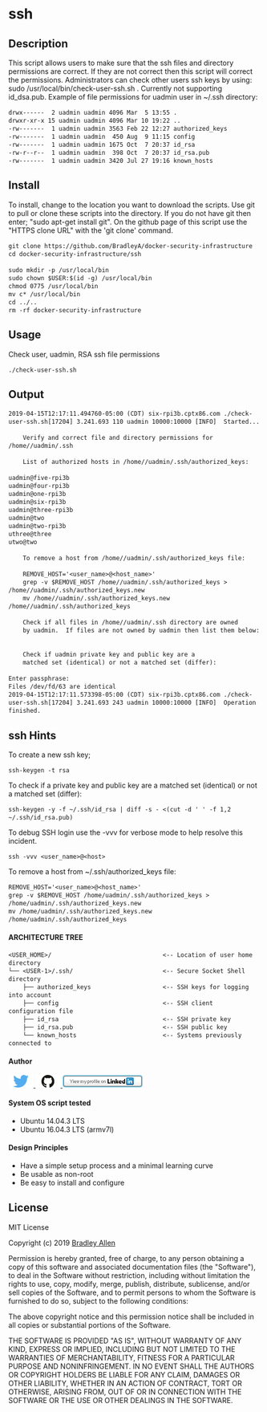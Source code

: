 # ssh

## Description

This script allows users to make sure that the ssh files and directory permissions are correct.  If they are not correct then this script will correct the permissions.  Administrators can check other users ssh keys by using: sudo /usr/local/bin/check-user-ssh.sh <SSH-USER>.  Currently not supporting id_dsa.pub.  Example of file permissions for uadmin user in ~/.ssh directory:

    drwx------  2 uadmin uadmin 4096 Mar  5 13:55 .
    drwxr-xr-x 15 uadmin uadmin 4096 Mar 10 19:22 ..
    -rw-------  1 uadmin uadmin 3563 Feb 22 12:27 authorized_keys
    -rw-------  1 uadmin uadmin  450 Aug  9 11:15 config
    -rw-------  1 uadmin uadmin 1675 Oct  7 20:37 id_rsa
    -rw-r--r--  1 uadmin uadmin  398 Oct  7 20:37 id_rsa.pub
    -rw-------  1 uadmin uadmin 3420 Jul 27 19:16 known_hosts

## Install

To install, change to the location you want to download the scripts. Use git to pull or clone these scripts into the directory. If you do not have git then enter; "sudo apt-get install git". On the github page of this script use the "HTTPS clone URL" with the 'git clone' command.

    git clone https://github.com/BradleyA/docker-security-infrastructure
    cd docker-security-infrastructure/ssh
    
    sudo mkdir -p /usr/local/bin
    sudo chown $USER:$(id -g) /usr/local/bin
    chmod 0775 /usr/local/bin
    mv c* /usr/local/bin
    cd ../..
    rm -rf docker-security-infrastructure

## Usage

Check user, uadmin, RSA ssh file permissions

    ./check-user-ssh.sh
    
## Output

    2019-04-15T12:17:11.494760-05:00 (CDT) six-rpi3b.cptx86.com ./check-user-ssh.sh[17204] 3.241.693 110 uadmin 10000:10000 [INFO]  Started...

        Verify and correct file and directory permissions for /home//uadmin/.ssh

        List of authorized hosts in /home//uadmin/.ssh/authorized_keys:

    uadmin@five-rpi3b
    uadmin@four-rpi3b
    uadmin@one-rpi3b
    uadmin@six-rpi3b
    uadmin@three-rpi3b
    uadmin@two
    uadmin@two-rpi3b
    uthree@three
    utwo@two

        To remove a host from /home//uadmin/.ssh/authorized_keys file:

        REMOVE_HOST='<user_name>@<host_name>'
        grep -v $REMOVE_HOST /home//uadmin/.ssh/authorized_keys > /home//uadmin/.ssh/authorized_keys.new
        mv /home//uadmin/.ssh/authorized_keys.new /home//uadmin/.ssh/authorized_keys

        Check if all files in /home//uadmin/.ssh directory are owned
        by uadmin.  If files are not owned by uadmin then list them below:


        Check if uadmin private key and public key are a
        matched set (identical) or not a matched set (differ):

    Enter passphrase:
    Files /dev/fd/63 are identical
    2019-04-15T12:17:11.573398-05:00 (CDT) six-rpi3b.cptx86.com ./check-user-ssh.sh[17204] 3.241.693 243 uadmin 10000:10000 [INFO]  Operation finished.

## ssh Hints

To create a new ssh key;

    ssh-keygen -t rsa

To check if a private key and public key are a matched set (identical) or not a matched set (differ):
    
    ssh-keygen -y -f ~/.ssh/id_rsa | diff -s - <(cut -d ' ' -f 1,2 ~/.ssh/id_rsa.pub)

To debug SSH login use the -vvv for verbose mode to help resolve this incident.

    ssh -vvv <user_name>@<host>
    
To remove a host from ~/.ssh/authorized_keys file:

    REMOVE_HOST='<user_name>@<host_name>'
    grep -v $REMOVE_HOST /home/uadmin/.ssh/authorized_keys > /home/uadmin/.ssh/authorized_keys.new
    mv /home/uadmin/.ssh/authorized_keys.new /home/uadmin/.ssh/authorized_keys

#### ARCHITECTURE TREE
    <USER_HOME>/                               <-- Location of user home directory
    └── <USER-1>/.ssh/                         <-- Secure Socket Shell directory
        ├── authorized_keys                    <-- SSH keys for logging into account
        ├── config                             <-- SSH client configuration file
        ├── id_rsa                             <-- SSH private key
        ├── id_rsa.pub                         <-- SSH public key
        └── known_hosts                        <-- Systems previously connected to

#### Author
[<img id="twitter" src="../images/twitter.png" width="50" a="twitter.com/bradleyaustintx/">
](https://twitter.com/bradleyaustintx/)   [<img id="github" src="../images/github.png" width="50" a="https://github.com/BradleyA/">
](https://github.com/BradleyA/)    [<img src="../images/linkedin.png" style="max-width:100%;" >](https://www.linkedin.com/in/bradleyhallen)

#### System OS script tested

 * Ubuntu 14.04.3 LTS
 * Ubuntu 16.04.3 LTS (armv7l)

#### Design Principles

 * Have a simple setup process and a minimal learning curve
 * Be usable as non-root
 * Be easy to install and configure

## License

MIT License

Copyright (c) 2019  [Bradley Allen](https://www.linkedin.com/in/bradleyhallen)

Permission is hereby granted, free of charge, to any person obtaining a copy of this software and associated documentation files (the "Software"), to deal in the Software without restriction, including without limitation the rights to use, copy, modify, merge, publish, distribute, sublicense, and/or sell copies of the Software, and to permit persons to whom the Software is furnished to do so, subject to the following conditions:

The above copyright notice and this permission notice shall be included in all copies or substantial portions of the Software.

THE SOFTWARE IS PROVIDED "AS IS", WITHOUT WARRANTY OF ANY KIND, EXPRESS OR IMPLIED, INCLUDING BUT NOT LIMITED TO THE WARRANTIES OF MERCHANTABILITY, FITNESS FOR A PARTICULAR PURPOSE AND NONINFRINGEMENT. IN NO EVENT SHALL THE AUTHORS OR COPYRIGHT HOLDERS BE LIABLE FOR ANY CLAIM, DAMAGES OR OTHER LIABILITY, WHETHER IN AN ACTION OF CONTRACT, TORT OR OTHERWISE, ARISING FROM, OUT OF OR IN CONNECTION WITH THE SOFTWARE OR THE USE OR OTHER DEALINGS IN THE SOFTWARE.
